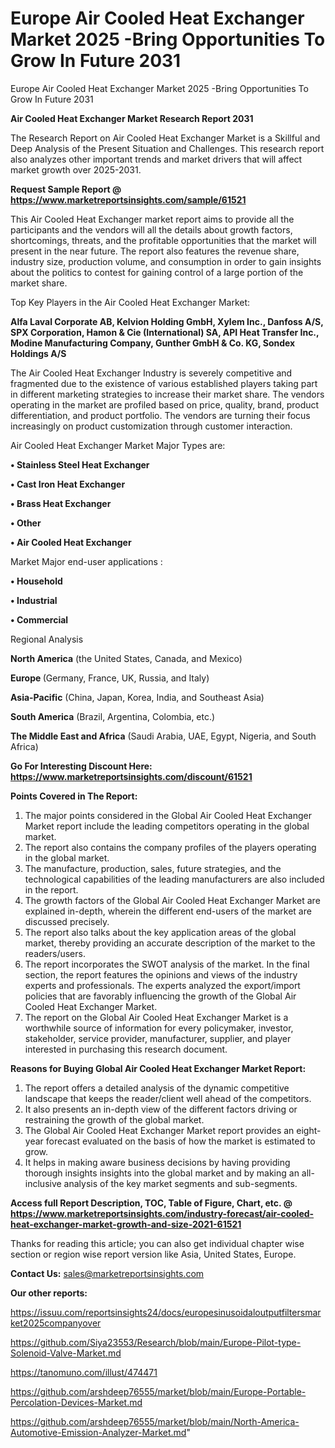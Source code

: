 # Europe Air Cooled Heat Exchanger Market 2025 -Bring Opportunities To Grow In Future 2031
 Europe Air Cooled Heat Exchanger Market 2025 -Bring Opportunities To Grow In Future 2031

<strong>Air Cooled Heat Exchanger Market Research Report 2031</strong>

The Research Report on Air Cooled Heat Exchanger Market is a Skillful and Deep Analysis of the Present Situation and Challenges. This research report also analyzes other important trends and market drivers that will affect market growth over 2025-2031.

<strong>Request Sample Report @ <a href=https://www.marketreportsinsights.com/sample/61521>https://www.marketreportsinsights.com/sample/61521</a></strong>

This Air Cooled Heat Exchanger market report aims to provide all the participants and the vendors will all the details about growth factors, shortcomings, threats, and the profitable opportunities that the market will present in the near future. The report also features the revenue share, industry size, production volume, and consumption in order to gain insights about the politics to contest for gaining control of a large portion of the market share.

Top Key Players in the Air Cooled Heat Exchanger Market:

<strong>Alfa Laval Corporate AB, Kelvion Holding GmbH, Xylem Inc., Danfoss A/S, SPX Corporation, Hamon & Cie (International) SA, API Heat Transfer Inc., Modine Manufacturing Company, Gunther GmbH & Co. KG, Sondex Holdings A/S</strong>

The Air Cooled Heat Exchanger Industry is severely competitive and fragmented due to the existence of various established players taking part in different marketing strategies to increase their market share. The vendors operating in the market are profiled based on price, quality, brand, product differentiation, and product portfolio. The vendors are turning their focus increasingly on product customization through customer interaction.

Air Cooled Heat Exchanger Market Major Types are:

<strong>• Stainless Steel Heat Exchanger

• Cast Iron Heat Exchanger

• Brass Heat Exchanger

• Other

• Air Cooled Heat Exchanger</strong>

Market Major end-user applications :

<strong>• Household

• Industrial

• Commercial</strong>

Regional Analysis

</u><strong><b>North America</b></strong> (the United States, Canada, and Mexico)

<strong><b>Europe </b></strong>(Germany, France, UK, Russia, and Italy)

<strong><b>Asia-Pacific</b></strong> (China, Japan, Korea, India, and Southeast Asia)

<strong><b>South America</b></strong> (Brazil, Argentina, Colombia, etc.)

<strong><b>The Middle East and Africa</b></strong> (Saudi Arabia, UAE, Egypt, Nigeria, and South Africa)

<strong>Go For Interesting Discount Here: <a href=https://www.marketreportsinsights.com/discount/61521>https://www.marketreportsinsights.com/discount/61521</a></strong>

<strong>Points Covered in The Report:</strong>
<ol>
  <li>The major points considered in the Global Air Cooled Heat Exchanger Market report include the leading competitors operating in the global market.</li>
  <li>The report also contains the company profiles of the players operating in the global market.</li>
  <li>The manufacture, production, sales, future strategies, and the technological capabilities of the leading manufacturers are also included in the report.</li>
  <li>The growth factors of the Global Air Cooled Heat Exchanger Market are explained in-depth, wherein the different end-users of the market are discussed precisely.</li>
  <li>The report also talks about the key application areas of the global market, thereby providing an accurate description of the market to the readers/users.</li>
  <li>The report incorporates the SWOT analysis of the market. In the final section, the report features the opinions and views of the industry experts and professionals. The experts analyzed the export/import policies that are favorably influencing the growth of the Global Air Cooled Heat Exchanger Market.</li>
  <li>The report on the Global Air Cooled Heat Exchanger Market is a worthwhile source of information for every policymaker, investor, stakeholder, service provider, manufacturer, supplier, and player interested in purchasing this research document.</li>
</ol>
<strong>Reasons for Buying Global Air Cooled Heat Exchanger Market Report:</strong>

<ol>
  <li>The report offers a detailed analysis of the dynamic competitive landscape that keeps the reader/client well ahead of the competitors.</li>
  <li>It also presents an in-depth view of the different factors driving or restraining the growth of the global market.</li>
  <li>The Global Air Cooled Heat Exchanger Market report provides an eight-year forecast evaluated on the basis of how the market is estimated to grow.</li>
  <li>It helps in making aware business decisions by having providing thorough insights insights into the global market and by making an all-inclusive analysis of the key market segments and sub-segments.</li>
</ol>
<strong>Access full Report Description, TOC, Table of Figure, Chart, etc. @ <a href=https://www.marketreportsinsights.com/industry-forecast/air-cooled-heat-exchanger-market-growth-and-size-2021-61521>https://www.marketreportsinsights.com/industry-forecast/air-cooled-heat-exchanger-market-growth-and-size-2021-61521</a></strong>


Thanks for reading this article; you can also get individual chapter wise section or region wise report version like Asia, United States, Europe.

<strong>Contact Us:</strong>
sales@marketreportsinsights.com

<strong>Our other reports:</strong>

<a href=https://issuu.com/reportsinsights24/docs/europesinusoidaloutputfiltersmarket2025companyover>https://issuu.com/reportsinsights24/docs/europesinusoidaloutputfiltersmarket2025companyover</a>

<a href=https://github.com/Siya23553/Research/blob/main/Europe-Pilot-type-Solenoid-Valve-Market.md>https://github.com/Siya23553/Research/blob/main/Europe-Pilot-type-Solenoid-Valve-Market.md</a>

<a href=https://tanomuno.com/illust/474471>https://tanomuno.com/illust/474471</a>

<a href=https://github.com/arshdeep76555/market/blob/main/Europe-Portable-Percolation-Devices-Market.md>https://github.com/arshdeep76555/market/blob/main/Europe-Portable-Percolation-Devices-Market.md</a>

<a href=https://github.com/arshdeep76555/market/blob/main/North-America-Automotive-Emission-Analyzer-Market.md>https://github.com/arshdeep76555/market/blob/main/North-America-Automotive-Emission-Analyzer-Market.md</a>"
